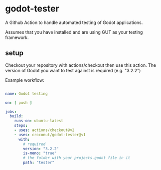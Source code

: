 # godot-tester

A Github Action to handle automated testing of Godot applications.

Assumes that you have installed and are using GUT as your testing framework.

## setup

Checkout your repository with actions/checkout then use this action.
The version of Godot you want to test against is required (e.g. "3.2.2")

Example workflow:

~~~ yaml

name: Godot testing

on: [ push ]

jobs:
  build:
    runs-on: ubuntu-latest
    steps:
    - uses: actions/checkout@v2
    - uses: croconut/godot-tester@v1
      with:
        # required
        version: "3.2.2"
        is-mono: "true"
        # the folder with your projects.godot file in it
        path: "tester"

~~~~

